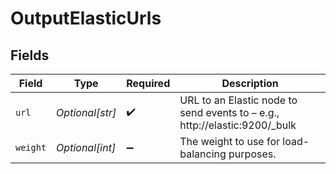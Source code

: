 # OutputElasticUrls


## Fields

| Field                                                                      | Type                                                                       | Required                                                                   | Description                                                                |
| -------------------------------------------------------------------------- | -------------------------------------------------------------------------- | -------------------------------------------------------------------------- | -------------------------------------------------------------------------- |
| `url`                                                                      | *Optional[str]*                                                            | :heavy_check_mark:                                                         | URL to an Elastic node to send events to – e.g., http://elastic:9200/_bulk |
| `weight`                                                                   | *Optional[int]*                                                            | :heavy_minus_sign:                                                         | The weight to use for load-balancing purposes.                             |